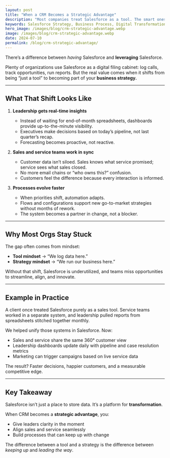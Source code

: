 ```yaml
---
layout: post
title: "When a CRM Becomes a Strategic Advantage"
description: "Most companies treat Salesforce as a tool. The smart ones treat it as a strategy. Here’s what that shift looks like."
keywords: Salesforce Strategy, Business Process, Digital Transformation, CRM Consulting
hero_image: /images/blog/crm-strategic-advantage.webp
image: /images/blog/crm-strategic-advantage.webp
date: 2024-07-10
permalink: /blog/crm-strategic-advantage/
---
```


There’s a difference between *having* Salesforce and **leveraging** Salesforce.

Plenty of organizations use Salesforce as a digital filing cabinet: log calls, track opportunities, run reports. But the real value comes when it shifts from being “just a tool” to becoming part of your **business strategy.**

---

## What That Shift Looks Like

1. **Leadership gets real-time insights**  
   - Instead of waiting for end-of-month spreadsheets, dashboards provide up-to-the-minute visibility.  
   - Executives make decisions based on today’s pipeline, not last quarter’s recap.  
   - Forecasting becomes proactive, not reactive.  

2. **Sales and service teams work in sync**  
   - Customer data isn’t siloed. Sales knows what service promised; service sees what sales closed.  
   - No more email chains or “who owns this?” confusion.  
   - Customers feel the difference because every interaction is informed.  

3. **Processes evolve faster**  
   - When priorities shift, automation adapts.  
   - Flows and configurations support new go-to-market strategies without months of rework.  
   - The system becomes a partner in change, not a blocker.  

---

## Why Most Orgs Stay Stuck

The gap often comes from mindset:  
- **Tool mindset** → “We log data here.”  
- **Strategy mindset** → “We run our business here.”  

Without that shift, Salesforce is underutilized, and teams miss opportunities to streamline, align, and innovate.

---

## Example in Practice

A client once treated Salesforce purely as a sales tool. Service teams worked in a separate system, and leadership pulled reports from spreadsheets stitched together monthly.  

We helped unify those systems in Salesforce. Now:  
- Sales and service share the same 360° customer view  
- Leadership dashboards update daily with pipeline and case resolution metrics  
- Marketing can trigger campaigns based on live service data  

The result? Faster decisions, happier customers, and a measurable competitive edge.

---

## Key Takeaway

Salesforce isn’t just a place to store data. It’s a platform for **transformation**.  

When CRM becomes a **strategic advantage**, you:  
- Give leaders clarity in the moment  
- Align sales and service seamlessly  
- Build processes that can keep up with change  

The difference between a tool and a strategy is the difference between *keeping up* and *leading the way*.
